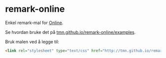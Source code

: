 # remark-online

Enkel remark-mal for [Online](http://online.ntnu.no/). 

Se hvordan bruke det på [tmn.github.io/remark-online/examples](https://tmn.github.io/remark-online/examples).

Bruk malen ved å legge til:

```html
<link rel="stylesheet" type="text/css" href="http://tmn.github.io/remark-online/online.css">
```
